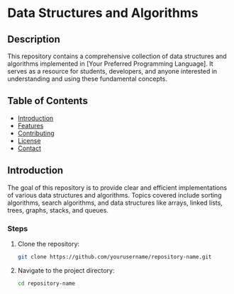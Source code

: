 ﻿# Data Structures and Algorithms

## Description
This repository contains a comprehensive collection of data structures and algorithms implemented in [Your Preferred Programming Language]. It serves as a resource for students, developers, and anyone interested in understanding and using these fundamental concepts.

## Table of Contents
- [Introduction](#introduction)
- [Features](#features)
- [Contributing](#contributing)
- [License](#license)
- [Contact](#contact)

## Introduction
The goal of this repository is to provide clear and efficient implementations of various data structures and algorithms. Topics covered include sorting algorithms, search algorithms, and data structures like arrays, linked lists, trees, graphs, stacks, and queues.


### Steps
1. Clone the repository:
    ```sh
    git clone https://github.com/yourusername/repository-name.git
    ```
2. Navigate to the project directory:
    ```sh
    cd repository-name
    ```

